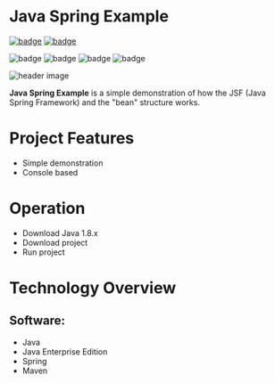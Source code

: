 # Java Spring Example

[![badge](https://img.shields.io/badge/license-MIT-success.svg)](https://opensource.org/license/mit)
[![badge](https://img.shields.io/badge/support-PayPal-blue.svg)](https://paypal.me/d4li3n)

![badge](https://img.shields.io/badge/technology-Java-green.svg)
![badge](https://img.shields.io/badge/technology-Java_EE-green.svg)
![badge](https://img.shields.io/badge/technology-Spring-green.svg)
![badge](https://img.shields.io/badge/technology-Maven-green.svg)


![header image](https://github.com/D4LI3N/SHAS/blob/master/SHAS-Documentation/Diagram-UML.jpg?raw=true)



**Java Spring Example** is a simple demonstration of how the JSF (Java Spring Framework) and the "bean" structure works.

# Project Features
- Simple demonstration
- Console based

# Operation
- Download Java 1.8.x
- Download project
- Run project

# Technology Overview
## Software:
- Java
- Java Enterprise Edition
- Spring
- Maven
